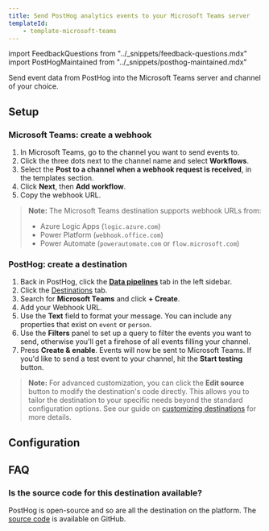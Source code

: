 ```yaml
---
title: Send PostHog analytics events to your Microsoft Teams server
templateId:
    - template-microsoft-teams
---
```


import FeedbackQuestions from "../_snippets/feedback-questions.mdx"
import PostHogMaintained from "../_snippets/posthog-maintained.mdx"

Send event data from PostHog into the Microsoft Teams server and channel of your choice.


## Setup

### Microsoft Teams: create a webhook

1. In Microsoft Teams, go to the channel you want to send events to.
2. Click the three dots next to the channel name and select **Workflows**.
3. Select the **Post to a channel when a webhook request is received**, in the templates section.
4. Click **Next**, then **Add workflow**.
5. Copy the webhook URL.

> **Note:** The Microsoft Teams destination supports webhook URLs from:
> - Azure Logic Apps (`logic.azure.com`)
> - Power Platform (`webhook.office.com`)
> - Power Automate (`powerautomate.com` or `flow.microsoft.com`)

### PostHog: create a destination

1. Back in PostHog, click the **[Data pipelines](https://us.posthog.com/pipeline/overview)** tab in the left sidebar.
2. Click the [Destinations](https://us.posthog.com/pipeline/destinations?search=microsoft) tab.
3. Search for **Microsoft Teams** and click **+ Create**.
4. Add your Webhook URL.
5. Use the **Text** field to format your message. You can include any properties that exist on `event` or `person`.
6. Use the **Filters** panel to set up a query to filter the events you want to send, otherwise you'll get a firehose of all events filling your channel.
7. Press **Create & enable**. Events will now be sent to Microsoft Teams. If you'd like to send a test event to your channel, hit the **Start testing** button.

> **Note:** For advanced customization, you can click the **Edit source** button to modify the destination's code directly. This allows you to tailor the destination to your specific needs beyond the standard configuration options. See our guide on [customizing destinations](/docs/cdp/destinations/customizing-destinations) for more details.

<HideOnCDPIndex>

## Configuration

<TemplateParameters />

## FAQ

### Is the source code for this destination available?

PostHog is open-source and so are all the destination on the platform. The [source code](https://github.com/PostHog/posthog/blob/master/posthog/cdp/templates/microsoft_teams/template_microsoft_teams.py) is available on GitHub.

<PostHogMaintained />

<FeedbackQuestions />

</HideOnCDPIndex>